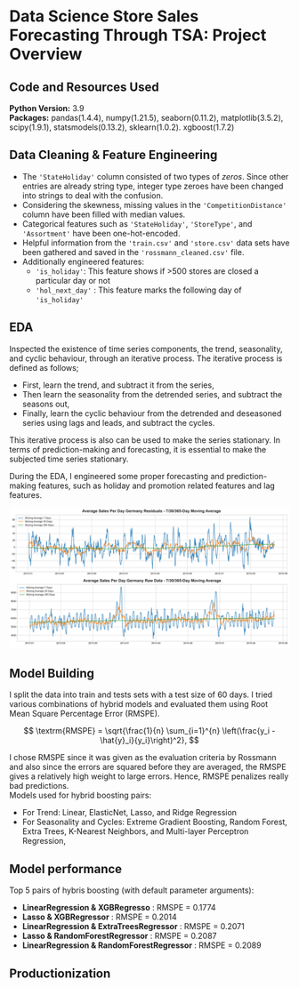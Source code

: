 # Data Science Store Sales Forecasting Through TSA: Project Overview

## Code and Resources Used 
**Python Version:** 3.9  
**Packages:** pandas(1.4.4), numpy(1.21.5), seaborn(0.11.2), matplotlib(3.5.2), scipy(1.9.1), statsmodels(0.13.2), sklearn(1.0.2). xgboost(1.7.2)

## Data Cleaning & Feature Engineering
- The `'StateHoliday'` column consisted of two types of *zeros*. Since other entries are already string type, integer type zeroes have been changed into strings to deal with the confusion.
- Considering the skewness, missing values in the `'CompetitionDistance'` column have been filled with median values.
- Categorical features such as `'StateHoliday'`, `'StoreType'`, and `'Assortment'` have been one-hot-encoded.
- Helpful information from the `'train.csv'` and `'store.csv'` data sets have been gathered and saved in the `'rossmann_cleaned.csv'` file.
- Additionally engineered features:
  - `'is_holiday'`: This feature shows if >500 stores are closed a particular day or not
  - `'hol_next_day'` : This feature marks the following day of `'is_holiday'`

## EDA
Inspected the existence of time series components, the trend, seasonality, and cyclic behaviour, through an iterative process.
The iterative process is defined as follows;
- First, learn the trend, and subtract it from the series,
- Then learn the seasonality from the detrended series, and subtract the seasons out,
- Finally, learn the cyclic behaviour from the detrended and deseasoned series using lags and leads, and subtract the cycles.

This iterative process is also can be used to make the series stationary. In terms of prediction-making and forecasting, it is essential to make the subjected time series stationary.

During the EDA, I engineered some proper forecasting and prediction-making features, such as holiday and promotion related features and lag features.

![alt text](https://github.com/ildeniz/ML-2022-003-Forecasting_Store_Sales_Through_Time_Series_Analysis/blob/master/residuals_vs_rawdata.png "Residuals and Raw Data Comparison")

## Model Building
I split the data into train and tests sets with a test size of 60 days.
I tried various combinations of hybrid models and evaluated them using Root Mean Square Percentage Error (RMSPE). 

$$
\textrm{RMSPE} = \sqrt{\frac{1}{n} \sum_{i=1}^{n} \left(\frac{y_i - \hat{y}_i}{y_i}\right)^2},
$$

I chose RMSPE since it was given as the evaluation criteria by Rossmann and also since the errors are squared before they are averaged, the RMSPE gives a relatively high weight to large errors. Hence, RMSPE penalizes really bad predictions.\
Models used for hybrid boosting pairs:
- For Trend: Linear, ElasticNet, Lasso, and Ridge Regression
- For Seasonality and Cycles: Extreme Gradient Boosting, Random Forest, Extra Trees, K-Nearest Neighbors, and Multi-layer Perceptron Regression,

## Model performance
Top 5 pairs of hybris boosting (with default parameter arguments):
- **LinearRegression & XGBRegresso**            : RMSPE = 0.1774
- **Lasso & XGBRegressor**                      : RMSPE = 0.2014
- **LinearRegression & ExtraTreesRegressor**    : RMSPE = 0.2071
- **Lasso & RandomForestRegressor**             : RMSPE = 0.2087
- **LinearRegression & RandomForestRegressor**  : RMSPE = 0.2089


## Productionization
